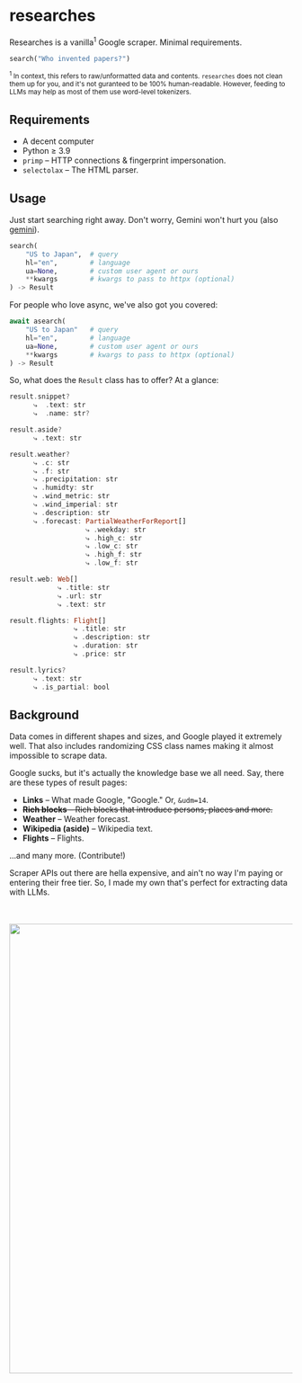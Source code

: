 # researches
Researches is a vanilla<sup>1</sup> Google scraper. Minimal requirements.

```python
search("Who invented papers?")
```

<sub><sup>1</sup> In context, this refers to raw/unformatted data and contents. `researches` does not clean them up for you, and it's not guranteed to be 100% human-readable. However, feeding to LLMs may help as most of them use word-level tokenizers.</sub>

## Requirements
- A decent computer
- Python ≥ 3.9
- `primp` – HTTP connections & fingerprint impersonation.
- `selectolax` – The HTML parser.

## Usage
Just start searching right away. Don't worry, Gemini won't hurt you (also [gemini](https://preview.redd.it/l-gemini-lmao-v0-6a6q0pl4ac2d1.png?auto=webp&s=31cd6b33329d895501d727e6346153bc2a3ea1d6)).

```python
search(
    "US to Japan",  # query
    hl="en",        # language
    ua=None,        # custom user agent or ours
    **kwargs        # kwargs to pass to httpx (optional)
) -> Result
```

For people who love async, we've also got you covered:
```python
await asearch(
    "US to Japan"   # query
    hl="en",        # language
    ua=None,        # custom user agent or ours
    **kwargs        # kwargs to pass to httpx (optional)
) -> Result
```

So, what does the `Result` class has to offer? At a glance:
```haskell
result.snippet?
      ⤷  .text: str
      ⤷  .name: str?

result.aside?
      ⤷ .text: str

result.weather?
      ⤷ .c: str
      ⤷ .f: str
      ⤷ .precipitation: str
      ⤷ .humidty: str
      ⤷ .wind_metric: str
      ⤷ .wind_imperial: str
      ⤷ .description: str
      ⤷ .forecast: PartialWeatherForReport[]
                   ⤷ .weekday: str
                   ⤷ .high_c: str
                   ⤷ .low_c: str
                   ⤷ .high_f: str
                   ⤷ .low_f: str

result.web: Web[]
            ⤷ .title: str
            ⤷ .url: str
            ⤷ .text: str

result.flights: Flight[]
                ⤷ .title: str
                ⤷ .description: str
                ⤷ .duration: str
                ⤷ .price: str

result.lyrics?
      ⤷ .text: str
      ⤷ .is_partial: bool
```

## Background
Data comes in different shapes and sizes, and Google played it extremely well. That also includes randomizing CSS class names making it almost impossible to scrape data.

Google sucks, but it's actually the knowledge base we all need. Say, there are these types of result pages:
- **Links** – What made Google, "Google." Or, `&udm=14`.
- ~~**Rich blocks** – Rich blocks that introduce persons, places and more.~~
- **Weather** – Weather forecast.
- **Wikipedia (aside)** – Wikipedia text.
- **Flights** – Flights.

...and many more. (Contribute!)

Scraper APIs out there are hella expensive, and ain't no way I'm paying or entering their free tier. So, I made my own that's perfect for extracting data with LLMs.

<br />
<br />

<div align="center">
    <img src="https://github.com/user-attachments/assets/0c2e29fd-ea9b-4078-b210-b966a8dfc976" width="800" />
</div>
